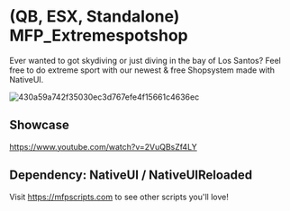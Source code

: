 # (QB, ESX, Standalone) MFP_Extremespotshop
Ever wanted to got skydiving or just diving in the bay of Los Santos?
Feel free to do extreme sport with our newest & free Shopsystem made with NativeUI.

![430a59a742f35030ec3d767efe4f15661c4636ec](https://github.com/user-attachments/assets/e12c28ab-033a-48d2-a5d7-3ba40db64ff7)

## Showcase
https://www.youtube.com/watch?v=2VuQBsZf4LY

## Dependency: NativeUI / NativeUIReloaded
Visit https://mfpscripts.com to see other scripts you'll love!
